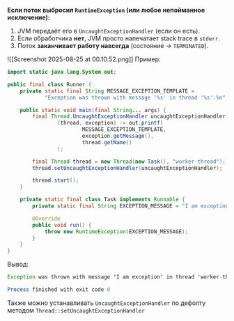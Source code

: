 **Если поток выбросил `RuntimeException` (или любое непойманное исключение):**

1. JVM передаёт его в `UncaughtExceptionHandler` (если он есть).
2. Если обработчика **нет**, JVM просто напечатает stack trace в `stderr`.
3. Поток **заканчивает работу навсегда** (состояние → `TERMINATED`).

![[Screenshot 2025-08-25 at 00.10.52.png]]
Пример:
```java
import static java.lang.System.out;

public final class Runner {
    private static final String MESSAGE_EXCEPTION_TEMPLATE =
            "Exception was thrown with message '%s' in thread '%s'.%n";

    public static void main(final String... args) {
        final Thread.UncaughtExceptionHandler uncaughtExceptionHandler =
                (thread, exception) -> out.printf(
                        MESSAGE_EXCEPTION_TEMPLATE,
                        exception.getMessage(),
                        thread.getName()
                );

        final Thread thread = new Thread(new Task(), "worker-thread");
        thread.setUncaughtExceptionHandler(uncaughtExceptionHandler);

        thread.start();
    }

    private static final class Task implements Runnable {
        private static final String EXCEPTION_MESSAGE = "I am exception";

        @Override
        public void run() {
            throw new RuntimeException(EXCEPTION_MESSAGE);
        }
    }
}
```
Вывод:
```java
Exception was thrown with message 'I am exception' in thread 'worker-thread'.

Process finished with exit code 0
```

Также можно устанавливать ``UncaughtExceptionHandler`` по дефолту методом ``Thread::setUncaughtExceptionHandler``
